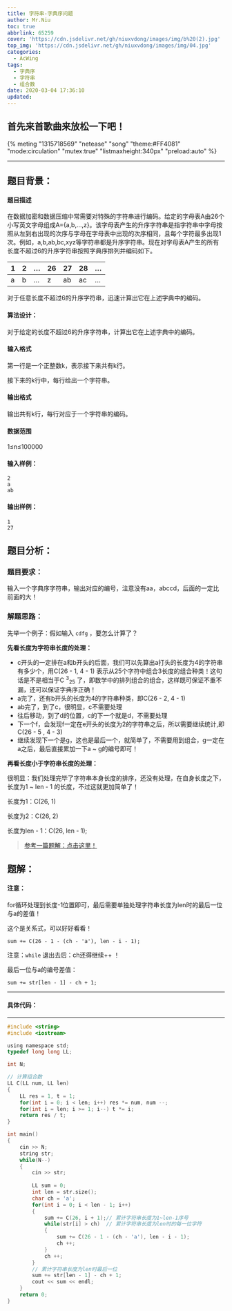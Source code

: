 ```yaml
---
title: 字符串-字典序问题
author: Mr.Niu
toc: true
abbrlink: 65259
cover: 'https://cdn.jsdelivr.net/gh/niuxvdong/images/img/b%20(2).jpg'
top_img: 'https://cdn.jsdelivr.net/gh/niuxvdong/images/img/04.jpg'
categories:
  - AcWing
tags:
  - 字典序
  - 字符串
  - 组合数
date: 2020-03-04 17:36:10
updated:
---
```






## 首先来首歌曲来放松一下吧！

{% meting "1315718569" "netease" "song" "theme:#FF4081" "mode:circulation" "mutex:true" "listmaxheight:340px" "preload:auto"  %}





---



## 题目背景：



#### 题目描述



在数据加密和数据压缩中常需要对特殊的字符串进行编码。给定的字母表A由26个小写英文字母组成A={a,b,…,z}。该字母表产生的升序字符串是指字符串中字母按照从左到右出现的次序与字母在字母表中出现的次序相同，且每个字符最多出现1次。例如，a,b,ab,bc,xyz等字符串都是升序字符串。现在对字母表A产生的所有长度不超过6的升序字符串按照字典序排列并编码如下。

| 1    | 2    | …    | 26   | 27   | 28   | …    |
| ---- | ---- | ---- | ---- | ---- | ---- | ---- |
| a    | b    | …    | z    | ab   | ac   | …    |

对于任意长度不超过6的升序字符串，迅速计算出它在上述字典中的编码。



#### 算法设计：

对于给定的长度不超过6的升序字符串，计算出它在上述字典中的编码。

#### 输入格式

第一行是一个正整数k，表示接下来共有k行。

接下来的k行中，每行给出一个字符串。

#### 输出格式

输出共有k行，每行对应于一个字符串的编码。

#### 数据范围

1≤n≤100000

#### 输入样例：

```
2
a
ab
```

#### 输出样例：

```
1
27
```



## 题目分析：

### 题目要求：



输入一个字典序字符串，输出对应的编号，注意没有aa，abccd，后面的一定比前面的大！

### 解题思路：



先举一个例子：假如输入 `cdfg` ，要怎么计算了？

**先看长度为字符串长度的处理：**

- c开头的一定排在a和b开头的后面，我们可以先算出a打头的长度为4的字符串有多少个，用C(26 - 1, 4 - 1) 表示从25个字符中组合3长度的组合种类！这句话是不是相当于C <sup>3</sup><sub>25</sub> 了，即数学中的排列组合的组合，这样既可保证不重不漏，还可以保证字典序正确！
- a完了，还有b开头的长度为4的字符串种类，即C(26 - 2, 4 - 1)
- ab完了，到了c，很明显，c不需要处理
- 往后移动，到了d的位置，c的下一个就是d，不需要处理
- 下一个f，会发现f一定在e开头的长度为2的字符串之后，所以需要继续统计,即C(26 - 5 , 4 - 3)
- 继续发现下一个是g，这也是最后一个，就简单了，不需要用到组合，g一定在a之后，最后直接累加一下a ~ g的编号即可！

**再看长度小于字符串长度的处理：**

很明显：我们处理完毕了字符串本身长度的排序，还没有处理，在自身长度之下，长度为1 ~ len - 1 的长度，不过这就更加简单了！

长度为1：C(26, 1)

长度为2：C(26, 2)

长度为len - 1：C(26, len - 1);



> [参考一篇题解：点击这里！](https://blog.csdn.net/uqapuqap/article/details/4445152?ops_request_misc=%7B%22request%5Fid%22%3A%22158330550419724811851892%22%2C%22scm%22%3A%2220140713.130056874..%22%7D&request_id=158330550419724811851892&biz_id=0&utm_source=distribute.pc_search_result.none-task](https://blog.csdn.net/uqapuqap/article/details/4445152?ops_request_misc={"request_id"%3A"158330550419724811851892"%2C"scm"%3A"20140713.130056874.."}&request_id=158330550419724811851892&biz_id=0&utm_source=distribute.pc_search_result.none-task))

## 题解：



#### 注意：

for循环处理到长度-1位置即可，最后需要单独处理字符串长度为len时的最后一位与a的差值！



这个是关系式，可以好好看看！

`sum += C(26 - 1 - (ch - 'a'), len - i - 1);`



注意：`while` 退出去后：ch还得继续++ ！



最后一位与a的编号差值：

`sum += str[len - 1] - ch + 1;`

---



#### 具体代码：



---



```c
#include <string>
#include <iostream>

using namespace std;
typedef long long LL;

int N;

// 计算组合数
LL C(LL num, LL len)
{
	LL res = 1, t = 1;
	for(int i = 0; i < len; i++) res *= num, num --;
	for(int i = len; i >= 1; i--) t *= i;
	return res / t;
} 

int main()
{
	cin >> N;
	string str;
	while(N--)
	{
		cin >> str;
		
		LL sum = 0;
		int len = str.size();
		char ch = 'a';
		for(int i = 0; i < len - 1; i++)
		{
			sum += C(26, i + 1);// 累计字符串长度为1~len-1序号 
			while(str[i] > ch)	// 累计字符串长度为len时的每一位字符 
			{
				sum += C(26 - 1 - (ch - 'a'), len - i - 1);
				ch ++;
			}
			ch ++;
		}
		// 累计字符串长度为len时最后一位 
		sum += str[len - 1] - ch + 1;
		cout << sum << endl;
	} 
	return 0;
}
```



